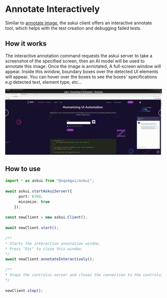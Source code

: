 
# Annotate Interactively

Similar to [annotate image](annotate-image.md), the askui client offers an interactive annotate tool, which helps with the test creation and debugging failed tests.

## How it works

The interactive annotation command requests the askui server to take a screenshot of the specified screen, then an AI model will be used to annotate this image. Once the image is annotated, A full-screen window will appear. Inside this window, boundary boxes over the detected UI elements will appear. You can hover over the boxes to see the boxes' specifications e.g detected text, element type, etc...

![Interactive Annotation](./interactive-annotate.gif)

## How to use

```typescript
import * as askui from "@vqa4gui/askui";

await askui.startAskuiServer({
      port: 6769,
      minimize: true
    });

const newClient = new askui.Client();

await newClient.start();

/**
* Starts the interactive annotation window.
* Press "Esc" to close this window.
*/
await newClient.annotateInteractively();

/**
* Stops the controlui-server and closes the connection to the controlui-server
*/

newClient.stop();
```
